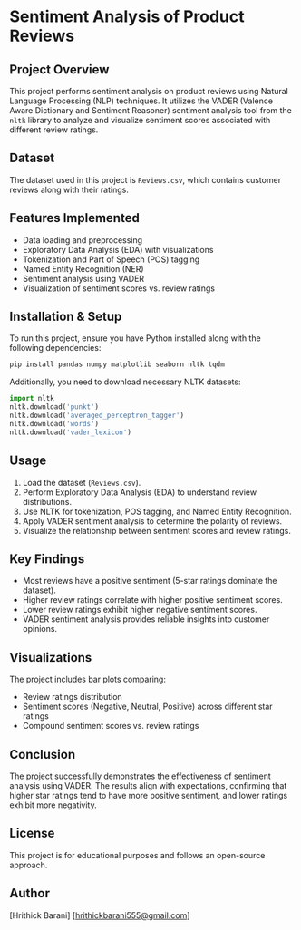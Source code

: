 # Sentiment Analysis of Product Reviews

## Project Overview
This project performs sentiment analysis on product reviews using Natural Language Processing (NLP) techniques. It utilizes the VADER (Valence Aware Dictionary and Sentiment Reasoner) sentiment analysis tool from the `nltk` library to analyze and visualize sentiment scores associated with different review ratings.

## Dataset
The dataset used in this project is `Reviews.csv`, which contains customer reviews along with their ratings.

## Features Implemented
- Data loading and preprocessing
- Exploratory Data Analysis (EDA) with visualizations
- Tokenization and Part of Speech (POS) tagging
- Named Entity Recognition (NER)
- Sentiment analysis using VADER
- Visualization of sentiment scores vs. review ratings

## Installation & Setup
To run this project, ensure you have Python installed along with the following dependencies:

```bash
pip install pandas numpy matplotlib seaborn nltk tqdm
```

Additionally, you need to download necessary NLTK datasets:

```python
import nltk
nltk.download('punkt')
nltk.download('averaged_perceptron_tagger')
nltk.download('words')
nltk.download('vader_lexicon')
```

## Usage
1. Load the dataset (`Reviews.csv`).
2. Perform Exploratory Data Analysis (EDA) to understand review distributions.
3. Use NLTK for tokenization, POS tagging, and Named Entity Recognition.
4. Apply VADER sentiment analysis to determine the polarity of reviews.
5. Visualize the relationship between sentiment scores and review ratings.

## Key Findings
- Most reviews have a positive sentiment (5-star ratings dominate the dataset).
- Higher review ratings correlate with higher positive sentiment scores.
- Lower review ratings exhibit higher negative sentiment scores.
- VADER sentiment analysis provides reliable insights into customer opinions.

## Visualizations
The project includes bar plots comparing:
- Review ratings distribution
- Sentiment scores (Negative, Neutral, Positive) across different star ratings
- Compound sentiment scores vs. review ratings

## Conclusion
The project successfully demonstrates the effectiveness of sentiment analysis using VADER. The results align with expectations, confirming that higher star ratings tend to have more positive sentiment, and lower ratings exhibit more negativity.

## License
This project is for educational purposes and follows an open-source approach.

## Author
[Hrithick Barani]
[hrithickbarani555@gmail.com]

